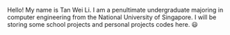 Hello! My name is Tan Wei Li.
I am a penultimate undergraduate majoring in computer engineering from the National University of Singapore.
I will be storing some school projects and personal projects codes here. 😃

